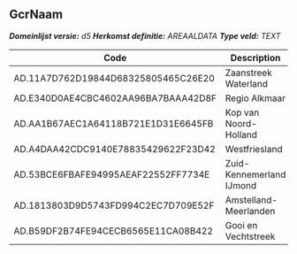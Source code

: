 ﻿## GcrNaam

*__Domeinlijst versie:__ d5*
*__Herkomst definitie:__ AREAALDATA*
*__Type veld:__ TEXT*

|__Code__ |__Description__ |__Definitie__	|
|	---	|	---	|   ---	| 
| AD.11A7D762D19844D68325805465C26E20 | Zaanstreek Waterland |
| AD.E340D0AE4CBC4602AA96BA7BAAA42D8F | Regio Alkmaar |
| AD.AA1B67AEC1A64118B721E1D31E6645FB | Kop van Noord-Holland |
| AD.A4DAA42CDC9140E78835429622F23D42 | Westfriesland |
| AD.53BCE6FBAFE94995AEAF22552FF7734E | Zuid-Kennemerland IJmond |
| AD.1813803D9D5743FD994C2EC7D709E52F | Amstelland-Meerlanden |
| AD.B59DF2B74FE94CECB6565E11CA08B422 | Gooi en Vechtstreek |
